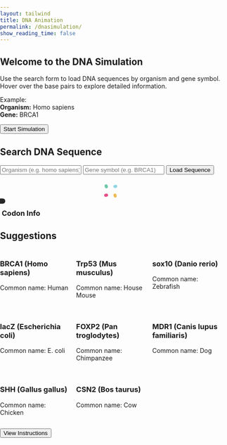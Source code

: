 ```yaml
---
layout: tailwind
title: DNA Animation
permalink: /dnasimulation/
show_reading_time: false
---
```


<head>
  <meta charset="UTF-8">
  <title>DNA Simulation</title>
  <meta name="viewport" content="width=device-width, initial-scale=1.0">
  <script src="https://cdn.tailwindcss.com"></script>
  <style>
    body, html {
      margin: 0;
      padding: 0;
      overflow: hidden;
    }
    .tooltip-box {
      position: absolute;
      color: white;
      padding: 6px 12px;
      border-radius: 6px;
      font-size: 0.8rem;
      pointer-events: none;
      z-index: 50;
      white-space: nowrap;
      transform: translate(-50%, -120%);
      box-shadow: 0 0 10px rgba(255,255,255,0.5);
      background-color: rgba(0, 0, 0, 0.85);
      transition: all 0.2s ease;
    }
    .codon-info {
      max-width: 320px;
      border-left: 4px solid white;
      transition: border-color 0.3s ease, box-shadow 0.3s ease;
    }
    .hover-line {
      position: absolute;
      height: 2px;
      width: 0;
      transition: width 0.4s ease;
      pointer-events: none;
      z-index: 40;
    }
    .loader {
  position: relative;
  width: 2.5em;
  height: 2.5em;
  transform: rotate(165deg);
  margin: 0 auto;
  margin-top: 20px;
}
.loader:before, .loader:after {
  content: "";
  position: absolute;
  top: 50%;
  left: 50%;
  display: block;
  width: 0.5em;
  height: 0.5em;
  border-radius: 0.25em;
  transform: translate(-50%, -50%);
}
.loader:before {
  animation: before8 2s infinite;
}
.loader:after {
  animation: after6 2s infinite;
}
@keyframes before8 {
  0% {
    width: 0.5em;
    box-shadow: 1em -0.5em rgba(225, 20, 98, 0.75), -1em 0.5em rgba(111, 202, 220, 0.75);
  }
  35% {
    width: 2.5em;
    box-shadow: 0 -0.5em rgba(225, 20, 98, 0.75), 0 0.5em rgba(111, 202, 220, 0.75);
  }
  70% {
    width: 0.5em;
    box-shadow: -1em -0.5em rgba(225, 20, 98, 0.75), 1em 0.5em rgba(111, 202, 220, 0.75);
  }
  100% {
    box-shadow: 1em -0.5em rgba(225, 20, 98, 0.75), -1em 0.5em rgba(111, 202, 220, 0.75);
  }
}
@keyframes after6 {
  0% {
    height: 0.5em;
    box-shadow: 0.5em 1em rgba(61, 184, 143, 0.75), -0.5em -1em rgba(233, 169, 32, 0.75);
  }
  35% {
    height: 2.5em;
    box-shadow: 0.5em 0 rgba(61, 184, 143, 0.75), -0.5em 0 rgba(233, 169, 32, 0.75);
  }
  70% {
    height: 0.5em;
    box-shadow: 0.5em -1em rgba(61, 184, 143, 0.75), -0.5em 1em rgba(233, 169, 32, 0.75);
  }
  100% {
    box-shadow: 0.5em 1em rgba(61, 184, 143, 0.75), -0.5em -1em rgba(233, 169, 32, 0.75);
  }
}
  /* Adjust the layout to 3 columns */
  @media (min-width: 768px) {
    .flex-wrap {
      display: grid;
      grid-template-columns: repeat(3, 1fr);
      gap: 16px;
    }
  }

  </style>
</head>

<body class="bg-black text-white">

<!-- Instructions Panel -->
<div id="instructionsModal" class="fixed inset-x-0 bottom-0 top-9 flex items-center justify-center bg-black bg-opacity-50 z-50">
  <div class="bg-gray-800 p-6 rounded-lg max-w-lg text-white text-center shadow-xl mt-16">
    <h2 class="text-2xl font-bold mb-4">Welcome to the DNA Simulation</h2>
    <p class="mb-4">Use the search form to load DNA sequences by organism and gene symbol. Hover over the base pairs to explore detailed information.</p>
    <p class="mb-6 text-sm text-gray-300">Example: <br><strong>Organism:</strong> Homo sapiens <br><strong>Gene:</strong> BRCA1</p>
    <button id="instruction-modal" onclick="closeInstructions()" class="bg-indigo-600 hover:bg-indigo-700 text-white px-4 py-2 rounded">Start Simulation</button>
  </div>
</div>

<!-- Form -->
<div class="absolute top-12 left-5 z-10 bg-gray-900 bg-opacity-80 p-4 rounded-xl shadow-lg">
  <h2 class="text-lg font-bold mb-2">Search DNA Sequence</h2>
<input id="organismInput" type="text" placeholder="Organism (e.g. homo sapiens)"
       class="mb-2 p-2 rounded w-full text-white bg-gray-800 placeholder-gray-400" />
<input id="geneInput" type="text" placeholder="Gene symbol (e.g. BRCA1)"
       class="mb-2 p-2 rounded w-full text-white bg-gray-800 placeholder-gray-400" />
  <button onclick="fetchSequence()"
          class="w-full bg-indigo-600 hover:bg-indigo-700 text-white p-2 rounded">Load Sequence</button>
          <div id="loader" class="loader hidden"></div>

  <p id="errorMessage" class="text-red-400 mt-2"></p>
</div>

<!-- Canvas -->
<canvas id="dnaCanvas" class="absolute top-0 left-0 w-full h-full ml-[10rem]"></canvas>


<!-- Tooltip Overlay -->
<div id="tooltipContainer" class="absolute top-0 left-0 w-full h-full pointer-events-none z-20"></div>
<div id="customTooltip" class="tooltip-box hidden"></div>

<!-- Side Info Box -->
<div id="codonInfoBox" class="absolute top-[150px] right-5 bg-gray-900 bg-opacity-90 text-white p-5 rounded-xl shadow-xl z-30 codon-info hidden">
  <h3 class="text-lg font-bold mb-2" id="codonTitle">Codon Info</h3>
  <p id="codonDescription" class="text-sm leading-relaxed"></p>
</div>

<script>
  const canvas = document.getElementById('dnaCanvas');
  const ctx = canvas.getContext('2d');
  const WIDTH = window.innerWidth;
  const HEIGHT = window.innerHeight;
  canvas.width = WIDTH;
  canvas.height = HEIGHT;

  let isFrozen = false;
  let angleOffset = 0;
  const baseSpacing = 40;
  const amplitude = 100;
  const speed = 0.02;
  const complements = { 'A': 'T', 'T': 'A', 'C': 'G', 'G': 'C' };
  const baseColors = {
    'A': '#99ff99',
    'T': '#66b2ff',
    'C': '#ffff99',
    'G': '#ff6666'
  };

  const baseDescriptions = {
    'A': 'Adenine (Green)',
    'T': 'Thymine (Blue)',
    'C': 'Cytosine (Yellow)',
    'G': 'Guanine (Red)'
  };

  const fullDescriptions = {
    'A': 'Adenine is a purine, meaning it has a double-ring structure made of a six-membered and a five-membered ring fused together. It pairs specifically with thymine in DNA through two hydrogen bonds, a pairing that helps stabilize the double helix structure. In addition to its role in DNA, adenine is a key component of important biomolecules like ATP (adenosine triphosphate), NAD, and FAD, all of which are involved in energy transfer and enzymatic processes.',
    'T': 'Thymine, a pyrimidine base with a single six-membered ring, pairs with adenine via two hydrogen bonds. Unique to DNA, thymine contains a methyl group that contributes to the chemical stability of DNA compared to RNA. In RNA, thymine is replaced by uracil, which lacks this methyl group.',
    'C': 'Cytosine is another pyrimidine, with an amino group at carbon 4 and a carbonyl group at carbon 2. It pairs with guanine through three hydrogen bonds, contributing to DNA’s structural strength. Cytosine is also notable for its role in epigenetic regulation, as it can be chemically modified through methylation to form 5-methylcytosine, which affects gene expression without altering the DNA sequence.',
    'G': 'Guanine is the second purine base, structurally similar to adenine but with a carbonyl group at position 6 and an amino group at position 2. It pairs with cytosine using three hydrogen bonds, forming a more thermally stable bond than adenine-thymine pairs. Guanine is also found in molecules like GTP (guanosine triphosphate), which play essential roles in signal transduction and protein synthesis.'
  };

  let currentSequence = 'ATCG'.repeat(50);

  const tooltipContainer = document.getElementById('tooltipContainer');
  const customTooltip = document.getElementById('customTooltip');
  const codonBox = document.getElementById('codonInfoBox');
  const codonTitle = document.getElementById('codonTitle');
  const codonDescription = document.getElementById('codonDescription');

  function toggleFreeze() {
    isFrozen = !isFrozen;
    document.getElementById('freezeButton').textContent = isFrozen ? 'Unfreeze' : 'Freeze';
  }

  function drawBasePairLine(x1, y, x2, y2) {
    ctx.strokeStyle = 'white';
    ctx.lineWidth = 4;
    ctx.beginPath();
    ctx.moveTo(x1, y);
    ctx.lineTo(x2, y2);
    ctx.stroke();
  }

  function updateTooltips() {
    tooltipContainer.innerHTML = '';
    const centerX = WIDTH / 2;

    for (let i = 0; i < currentSequence.length; i++) {
      const angle = i * 0.4 + angleOffset;
      const y = 100 + i * baseSpacing;
      const x1 = centerX + amplitude * Math.sin(angle);
      const x2 = centerX - amplitude * Math.sin(angle);

      const base1 = currentSequence[i];
      const base2 = complements[base1] || 'A';

      [[x1, base1], [x2, base2]].forEach(([x, base]) => {
        const dot = document.createElement('div');
        dot.style.position = 'absolute';
        dot.style.left = `${x - 10}px`;
        dot.style.top = `${y - 10}px`;
        dot.style.width = '20px';
        dot.style.height = '20px';
        dot.style.borderRadius = '50%';
        dot.style.pointerEvents = 'auto';
        dot.style.backgroundColor = 'rgba(255, 255, 255, 0.01)';

        dot.addEventListener('mouseenter', () => {
          // show tooltip and codon info
          customTooltip.textContent = baseDescriptions[base] || base;
          customTooltip.style.left = `${x}px`;
          customTooltip.style.top = `${y}px`;
          customTooltip.style.boxShadow = `0 0 12px ${baseColors[base]}`;
          customTooltip.classList.remove('hidden');

          codonTitle.textContent = baseDescriptions[base];
          codonDescription.textContent = fullDescriptions[base];
          codonBox.style.borderColor = baseColors[base];
          codonBox.style.boxShadow = `0 0 20px ${baseColors[base]}`;
          codonBox.classList.remove('hidden');

          // create and animate line
          const line = document.createElement('div');
          line.className = 'hover-line';
          line.style.backgroundColor = baseColors[base];
          line.style.left = `${x}px`;
          line.style.top = `${y}px`;
          tooltipContainer.appendChild(line);
          requestAnimationFrame(() => {
            line.style.width = '180px';
          });
        });

        dot.addEventListener('mouseleave', () => {
          customTooltip.classList.add('hidden');
          codonBox.classList.add('hidden');
          // remove line
          const existing = tooltipContainer.querySelector('.hover-line');
          if (existing) tooltipContainer.removeChild(existing);
        });

        tooltipContainer.appendChild(dot);
      });
    }
  }

  function animateDNA() {
    ctx.clearRect(0, 0, WIDTH, HEIGHT);
    const centerX = WIDTH / 2;

    if (!isFrozen) {
      for (let i = 0; i < currentSequence.length; i++) {
        const angle = i * 0.4 + angleOffset;
        const y = 100 + i * baseSpacing;
        const x1 = centerX + amplitude * Math.sin(angle);
        const x2 = centerX - amplitude * Math.sin(angle);

        const base1 = currentSequence[i];
        const base2 = complements[base1] || 'A';

        drawBasePairLine(x1, y, x2, y);

        ctx.beginPath();
        ctx.arc(x1, y, 8, 0, Math.PI * 2);
        ctx.fillStyle = baseColors[base1] || 'gray';
        ctx.fill();

        ctx.beginPath();
        ctx.arc(x2, y, 8, 0, Math.PI * 2);
        ctx.fillStyle = baseColors[base2] || 'gray';
        ctx.fill();
      }

      updateTooltips();
      angleOffset += speed;
    }

    requestAnimationFrame(animateDNA);
  }

async function fetchSequence() {
  const organism = document.getElementById('organismInput').value.trim();
  const gene = document.getElementById('geneInput').value.trim();
  const errorEl = document.getElementById('errorMessage');
  const loaderEl = document.getElementById('loader');  // The loader element
  errorEl.textContent = "";

  if (!organism || !gene) {
    errorEl.textContent = "Please enter both organism and gene symbol.";
    return;
  }

  // Show the loader while fetching
  loaderEl.style.display = 'block';

  try {
    const response = await fetch('http://127.0.0.1:8504/api/sequence', {
      method: 'POST',
      headers: { 'Content-Type': 'application/json' },
      credentials: 'include',
      body: JSON.stringify({ organism, gene })
    });

    const result = await response.json();

    if (!response.ok) {
      throw new Error(result.error || "Unknown error");
    }

    currentSequence = result.sequence.slice(0, 200);
    angleOffset = 0;

  } catch (err) {
    errorEl.textContent = `Error: ${err.message}`;
  } finally {
    // Hide the loader when done (or error)
    loaderEl.style.display = 'none';
  }
}
  animateDNA();

 function closeInstructions() {
    const modal = document.getElementById('instructionsModal');
    const viewBtn = document.getElementById('viewInstructionsBtn');
    modal.style.display = 'none';
    viewBtn.classList.remove('hidden');
  }

  function showInstructions() {
    const modal = document.getElementById('instructionsModal');
    const viewBtn = document.getElementById('viewInstructionsBtn');
    modal.style.display = 'flex'; // because it's a flex container
    viewBtn.classList.add('hidden');
  }
</script>

<!-- Suggestions Section -->
<div class="absolute bottom-24 left-5 z-30 text-white ">
  <h2 class="text-xl font-bold mb-2">Suggestions</h2>
  <div class="flex gap-4 flex-wrap max-w-screen-lg">
    <!-- Box 1 -->
    <div class="bg-gray-900 bg-opacity-90 p-3 rounded-lg shadow-lg text-sm max-w-xs w-52 max-h-40 overflow-auto">
      <h3 class="font-bold mb-1">BRCA1 (Homo sapiens)</h3>
      <p><span class="italic">Common name:</span> Human<br></p>
    </div>
    <!-- Box 2 -->
    <div class="bg-gray-900 bg-opacity-90 p-3 rounded-lg shadow-lg text-sm max-w-xs w-52 max-h-40 overflow-auto">
      <h3 class="font-bold mb-1">Trp53 (Mus musculus)</h3>
      <p><span class="italic">Common name:</span> House Mouse<br></p>
    </div>
    <!-- Box 5 -->
    <div class="bg-gray-900 bg-opacity-90 p-3 rounded-lg shadow-lg text-sm max-w-xs w-52 max-h-40 overflow-auto">
      <h3 class="font-bold mb-1">sox10 (Danio rerio)</h3>
      <p><span class="italic">Common name:</span> Zebrafish<br></p>
    </div>
    <!-- Box 8 -->
    <div class="bg-gray-900 bg-opacity-90 p-3 rounded-lg shadow-lg text-sm max-w-xs w-52 max-h-40 overflow-auto">
      <h3 class="font-bold mb-1">lacZ (Escherichia coli)</h3>
      <p><span class="italic">Common name:</span> E. coli<br></p>
    </div>
    <!-- Box 9 -->
    <div class="bg-gray-900 bg-opacity-90 p-3 rounded-lg shadow-lg text-sm max-w-xs w-52 max-h-40 overflow-auto">
      <h3 class="font-bold mb-1">FOXP2 (Pan troglodytes)</h3>
      <p><span class="italic">Common name:</span> Chimpanzee<br></p>
    </div>
    <!-- Box 10 -->
    <div class="bg-gray-900 bg-opacity-90 p-3 rounded-lg shadow-lg text-sm max-w-xs w-52 max-h-40 overflow-auto">
      <h3 class="font-bold mb-1">MDR1 (Canis lupus familiaris)</h3>
      <p><span class="italic">Common name:</span> Dog<br></p>
    </div>
    <!-- Box 11 -->
    <div class="bg-gray-900 bg-opacity-90 p-3 rounded-lg shadow-lg text-sm max-w-xs w-52 max-h-40 overflow-auto">
      <h3 class="font-bold mb-1">SHH (Gallus gallus)</h3>
      <p><span class="italic">Common name:</span> Chicken<br></p>
    </div>
    <!-- Box 12 -->
    <div class="bg-gray-900 bg-opacity-90 p-3 rounded-lg shadow-lg text-sm max-w-xs w-52 max-h-40 overflow-auto">
      <h3 class="font-bold mb-1">CSN2 (Bos taurus)</h3>
      <p><span class="italic">Common name:</span> Cow<br></p>
    </div>
  </div>
</div>

<button id="viewInstructionsBtn" onclick="showInstructions()"
  class="hidden fixed top-20 right-4 z-50 bg-indigo-500 hover:bg-indigo-700 text-white px-4 py-2 rounded">
  View Instructions
</button>

</body>
